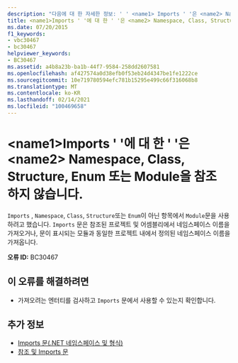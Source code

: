 ```yaml
---
description: "다음에 대 한 자세한 정보: ' ' <name1> Imports ' '은 <name2> Namespace, Class, Structure, Enum 또는 Module을 참조 하지 않습니다."
title: <name1>Imports ' '에 대 한 ' '은 <name2> Namespace, Class, Structure, Enum 또는 Module을 참조 하지 않습니다.
ms.date: 07/20/2015
f1_keywords:
- vbc30467
- bc30467
helpviewer_keywords:
- BC30467
ms.assetid: a4b8a23b-ba1b-44f7-9584-258dd2607581
ms.openlocfilehash: af427574a0d38efb0f53eb24d4347be1fe1222ce
ms.sourcegitcommit: 10e719780594efc781b15295e499c66f316068b8
ms.translationtype: MT
ms.contentlocale: ko-KR
ms.lasthandoff: 02/14/2021
ms.locfileid: "100469658"
---
```

# <a name="name1-for-the-imports-name2-does-not-refer-to-a-namespace-class-structure-enum-or-module"></a>\<name1>Imports ' '에 대 한 ' '은 \<name2> Namespace, Class, Structure, Enum 또는 Module을 참조 하지 않습니다.

`Imports` , `Namespace`, `Class`, `Structure`또는 `Enum`이 아닌 항목에서 `Module`문을 사용하려고 했습니다. `Imports` 문은 참조된 프로젝트 및 어셈블리에서 네임스페이스 이름을 가져오거나, 문이 표시되는 모듈과 동일한 프로젝트 내에서 정의된 네임스페이스 이름을 가져옵니다.  
  
 **오류 ID:** BC30467  
  
## <a name="to-correct-this-error"></a>이 오류를 해결하려면  
  
- 가져오려는 엔터티를 검사하고 `Imports` 문에서 사용할 수 있는지 확인합니다.  
  
## <a name="see-also"></a>추가 정보

- [Imports 문(.NET 네임스페이스 및 형식)](../language-reference/statements/imports-statement-net-namespace-and-type.md)
- [참조 및 Imports 문](../programming-guide/program-structure/references-and-the-imports-statement.md)
